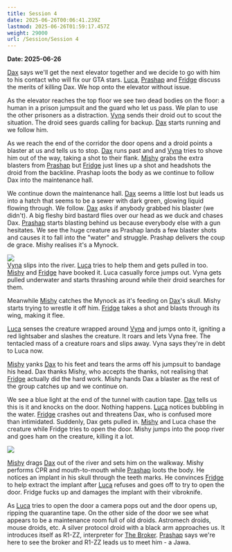 ```yaml
---
title: Session 4
date: 2025-06-26T00:06:41.239Z
lastmod: 2025-06-26T01:59:17.457Z
weight: 29000
url: /Session/Session 4
---
```

**Date: 2025-06-26**

[Dax](/Characters/NPC/Dax) says we'll get the next elevator together and we decide to go with him to his contact who will fix our GTA stars. [Luca](/Characters/PCs/Luca), [Prashap](/Characters/PCs/Prashap) and [Fridge](/Characters/PCs/Fridge) discuss the merits of killing Dax. We hop onto the elevator without issue.

As the elevator reaches the top floor we see two dead bodies on the floor: a human in a prison jumpsuit and the guard who let us pass.  We plan to use the other prisoners as a distraction. [Vyna](/Characters/PCs/Vyna) sends their droid out to scout the situation. The droid sees guards calling for backup. [Dax](/Characters/NPC/Dax) starts running and we follow him.

As we reach the end of the corridor the door opens and a droid points a blaster at us and tells us to stop. [Dax](/Characters/NPC/Dax) runs past and and [Vyna](/Characters/PCs/Vyna) tries to shove him out of the way, taking a shot to their flank. [Mishy](/Characters/PCs/Mishy) grabs the extra blasters from [Prashap](/Characters/PCs/Prashap) but [Fridge](/Characters/PCs/Fridge) just lines up a shot and headshots the droid from the backline. Prashap loots the body as we continue to follow Dax into the maintenance hall.

We continue down the maintenance hall. [Dax](/Characters/NPC/Dax) seems a little lost but leads us into a hatch that seems to be a sewer with dark green, glowing liquid flowing through. We follow. [Dax](/Characters/NPC/Dax) asks if anybody grabbed his blaster (we didn't). A big fleshy bird bastard flies over our head as we duck and chases Dax. [Prashap](/Characters/PCs/Prashap) starts blasting behind us because everybody else with a gun hesitates. We see the huge creature as Prashap lands a few blaster shots and causes it to fall into the "water" and struggle. Prashap delivers the coup de grace. Mishy realises it's a Mynock.

![](../Images/Pasted%20image%2020250626023336.png|250)\
[Vyna](/Characters/PCs/Vyna) slips into the river. [Luca](/Characters/PCs/Luca) tries to help them and gets pulled in too. [Mishy](/Characters/PCs/Mishy) and [Fridge](/Characters/PCs/Fridge) have booked it. Luca casually force jumps out. Vyna gets pulled underwater and starts thrashing around while their droid searches for them.

Meanwhile [Mishy](/Characters/PCs/Mishy) catches the Mynock as it's feeding on [Dax](/Characters/NPC/Dax)'s skull. Mishy starts trying to wrestle it off him. [Fridge](/Characters/PCs/Fridge) takes a shot and blasts through its wing, making it flee.

[Luca](/Characters/PCs/Luca) senses the creature wrapped around [Vyna](/Characters/PCs/Vyna) and jumps onto it, igniting a red lightsaber and slashes the creature. It roars and lets Vyna free. The tentacled mass of a creature roars and slips away. Vyna says they're in debt to Luca now.

[Mishy](/Characters/PCs/Mishy) yanks [Dax](/Characters/NPC/Dax) to his feet and tears the arms off his jumpsuit to bandage his head. Dax thanks Mishy, who accepts the thanks, not realising that [Fridge](/Characters/PCs/Fridge) actually did the hard work. Mishy hands Dax a blaster as the rest of the group catches up and we continue on.

We see a blue light at the end of the tunnel with caution tape. [Dax](/Characters/NPC/Dax) tells us this is it and knocks on the door. Nothing happens. [Luca](/Characters/PCs/Luca) notices bubbling in the water. [Fridge](/Characters/PCs/Fridge) crashes out and threatens Dax, who is confused more than intimidated. Suddenly, Dax gets pulled in. [Mishy](/Characters/PCs/Mishy) and Luca chase the creature while Fridge tries to open the door. Mishy jumps into the poop river and goes ham on the creature, killing it a lot.

![](../Images/Pasted%20image%2020250626023359.png|250)

[Mishy](/Characters/PCs/Mishy) drags [Dax](/Characters/NPC/Dax) out of the river and sets him on the walkway. Mishy performs CPR and mouth-to-mouth while [Prashap](/Characters/PCs/Prashap) loots the body. He notices an implant in his skull through the teeth marks. He convinces [Fridge](/Characters/PCs/Fridge) to help extract the implant after [Luca](/Characters/PCs/Luca) refuses and goes off to try to open the door. Fridge fucks up and damages the implant with their vibroknife.

As [Luca](/Characters/PCs/Luca) tries to open the door a camera pops out and the door opens up, ripping the quarantine tape. On the other side of the door we see what appears to be a maintenance room full of old droids. Astromech droids, mouse droids, etc. A silver protocol droid with a black arm approaches us. It introduces itself as R1-ZZ, interpreter for [The Broker](/Characters/NPC/The%20Broker). [Prashap](/Characters/PCs/Prashap) says we're here to see the broker and R1-ZZ leads us to meet him - a Jawa.
